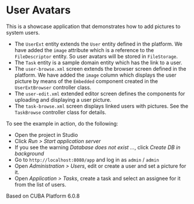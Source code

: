# User Avatars

This is a showcase application that demonstrates how to add pictures to system users.

* The `UserExt` entity extends the `User` entity defined in the platform. We have added the `image` attribute which is a reference to the `FileDescriptor` entity. So user avatars will be stored in `FileStorage`.
* The `Task` entity is a sample domain entity which has the link to a user.
* The `user-browse.xml` screen extends the browser screen defined in the platform. We have added the `image` column which displays the user picture by means of the `Embedded` component created in the `UserExtBrowser` controller class.
* The `user-edit.xml` extended editor screen defines the components for uploading and displaying a user picture.
* The `task-browse.xml` screen displays linked users with pictures. See the `TaskBrowse` controller class for details.

To see the example in action, do the following:

* Open the project in Studio
* Click *Run > Start application server*
* If you see the warning *Database does not exist ...*, click *Create DB in background*
* Go to `http://localhost:8080/app` and log in as `admin` / `admin`
* Open *Administration > Users*, edit or create a user and set a picture for it.
* Open *Application > Tasks*, create a task and select an assignee for it from the list of users.

Based on CUBA Platform 6.0.8
